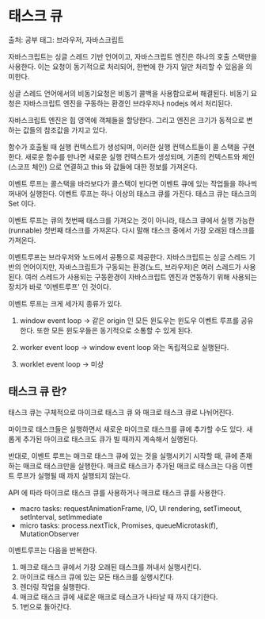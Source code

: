 # 태스크 큐

출처: 공부
태그: 브라우저, 자바스크립트

자바스크립트는 싱글 스레드 기반 언어이고, 자바스크립트 엔진은 하나의 호출 스택만을 사용한다. 이는 요청이 동기적으로 처리되어, 한번에 한 가지 일만 처리할 수 있음을 의미한다.

싱글 스레드 언어에서의 비동기요청은 비동기 콜백을 사용함으로써 해결된다. 비동기 요청은 자바스크립트 엔진을 구동하는 환경인 브라우저나 nodejs 에서 처리된다.

자바스크립트 엔진은 힙 영역에 객체들을 할당한다. 그리고 엔진은 크기가 동적으로 변하는 값들의 참조값을 가지고 있다. 

함수가 호출될 때 실행 컨텍스트가 생성되며, 이러한 실행 컨텍스트들이 콜 스택을 구현한다. 새로운 함수를 만나면 새로운 실행 컨텍스트가 생성되며, 기존의 컨텍스트와 체인(스코프 체인) 으로 연결하고 this 와 값들에 대한 정보를 가져온다.

이벤트 루프는 콜스택을 바라보다가 콜스택이 빈다면 이벤트 큐에 있는 작업들을 하나씩 꺼내어 실행한다. 이벤트 루프는 하나 이상의 태스크 큐를 가진다. 태스크 큐는 태스크의 Set 이다.

이벤트 루프는 큐의 첫번째 태스크를 가져오는 것이 아니라, 태스크 큐에서 실행 가능한(runnable) 첫번째 태스크를 가져온다. 다시 말해 태스크 중에서 가장 오래된 태스크를 가져온다.

이벤트루프는 브라우저와 노드에서 공통으로 제공한다. 자바스크립트는 싱글 스레드 기반의 언어이지만, 자바스크립트가 구동되는 환경(노드, 브라우저)은 여러 스레드가 사용된다. 여러 스레드가 사용되는 구동환경이 자바스크립트 엔진과 연동하기 위해 사용되는 장치가 바로 ‘이벤트루프' 인 것이다.

이벤트 루프는 크게 세가지 종류가 있다.

1. window event loop -> 같은 origin 인 모든 윈도우는 윈도우 이벤트 루프를 공유한다. 또한 모든 윈도우들은 동기적으로 소통할 수 있게 된다.

2. worker event loop -> window event loop 와는 독립적으로 실행된다.

3. worklet event loop -> 미상

## 태스크 큐 란?

태스크 큐는 구체적으로 마이크로 태스크 큐 와 매크로 태스크 큐로 나뉘어진다. 

마이크로 태스크들은 실행하면서 새로운 마이크로 태스크를 큐에 추가할 수도 있다. 새롭게 추가된 마이크로 태스크도 큐가 빌 때까지 계속해서 실행된다. 

반대로, 이벤트 루프는 매크로 태스크 큐에 있는 것을 실행시키기 시작할 때, 큐에 존재하는 매크로 태스크만을 실행한다. 매크로 태스크가 추가된 매크로 태스크는 다음 이벤트 루프가 실행될 때 까지 실행되지 않는다.

API 에 따라 마이크로 태스크 큐를 사용하거나 매크로 태스크 큐를 사용한다.

- macro tasks: requestAnimationFrame, I/O, UI rendering, setTimeout, setInterval, setImmediate
- micro tasks: process.nextTick, Promises, queueMicrotask(f), MutationObserver

이벤트루프는 다음을 반복한다.

1. 매크로 태스크 큐에서 가장 오래된 태스크를 꺼내서 실행시킨다.
2. 마이크로 태스크 큐에 있는 모든 태스크를 실행시킨다.
3. 렌더링 작업을 실행한다.
4. 매크로 태스크 큐에 새로운 매크로 태스크가 나타날 때 까지 대기한다.
5. 1번으로 돌아간다.